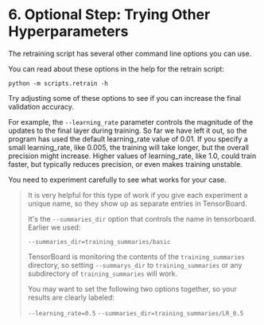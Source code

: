 # 6. Optional Step: Trying Other Hyperparameters

The retraining script has several other command line options you can use.

You can read about these options in the help for the retrain script:

`python -m scripts.retrain -h`

Try adjusting some of these options to see if you can increase the final validation accuracy.

For example, the `--learning_rate` parameter controls the magnitude of the updates to the final layer during training. So far we have left it out, so the program has used the default learning_rate value of 0.01\. If you specify a small learning_rate, like 0.005, the training will take longer, but the overall precision might increase. Higher values of learning_rate, like 1.0, could train faster, but typically reduces precision, or even makes training unstable.

You need to experiment carefully to see what works for your case.

>It is very helpful for this type of work if you give each experiment a unique name, so they show up as separate entries in TensorBoard.
>
>It's the `--summaries_dir` option that controls the name in tensorboard. Earlier we used:
>
>`--summaries_dir=training_summaries/basic`
>
>TensorBoard is monitoring the contents of the `training_summaries` directory, so setting `--summarys_dir` to `training_summaries` or any subdirectory of `training_summaries` will work.
>
>You may want to set the following two options together, so your results are clearly labeled:
>
>`--learning_rate=0.5`
>`--summaries_dir=training_summaries/LR_0.5`